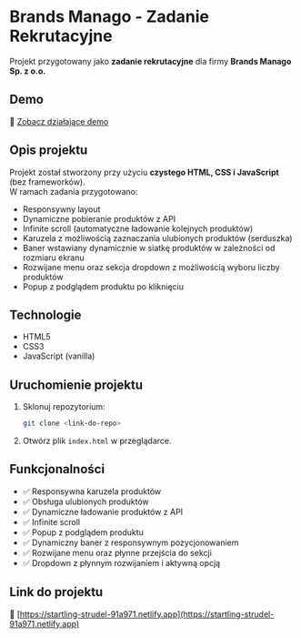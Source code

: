# Brands Manago - Zadanie Rekrutacyjne

Projekt przygotowany jako **zadanie rekrutacyjne** dla firmy **Brands Manago Sp. z o.o.**

## Demo
🔗 [Zobacz działające demo](https://startling-strudel-91a971.netlify.app)

## Opis projektu
Projekt został stworzony przy użyciu **czystego HTML, CSS i JavaScript** (bez frameworków).  
W ramach zadania przygotowano:
- Responsywny layout
- Dynamiczne pobieranie produktów z API
- Infinite scroll (automatyczne ładowanie kolejnych produktów)
- Karuzela z możliwością zaznaczania ulubionych produktów (serduszka)
- Baner wstawiany dynamicznie w siatkę produktów w zależności od rozmiaru ekranu
- Rozwijane menu oraz sekcja dropdown z możliwością wyboru liczby produktów
- Popup z podglądem produktu po kliknięciu

## Technologie
- HTML5
- CSS3
- JavaScript (vanilla)

## Uruchomienie projektu
1. Sklonuj repozytorium:
   ```bash
   git clone <link-do-repo>
   ```
2. Otwórz plik `index.html` w przeglądarce.

## Funkcjonalności
- ✅ Responsywna karuzela produktów
- ✅ Obsługa ulubionych produktów
- ✅ Dynamiczne ładowanie produktów z API
- ✅ Infinite scroll
- ✅ Popup z podglądem produktu
- ✅ Dynamiczny baner z responsywnym pozycjonowaniem
- ✅ Rozwijane menu oraz płynne przejścia do sekcji
- ✅ Dropdown z płynnym rozwijaniem i aktywną opcją

## Link do projektu
🔗 [https://startling-strudel-91a971.netlify.app](https://startling-strudel-91a971.netlify.app)